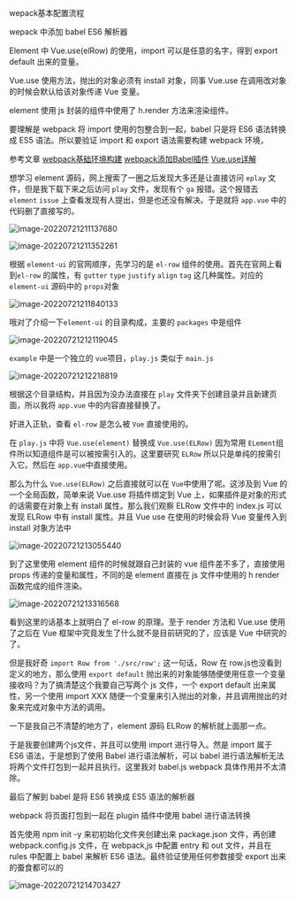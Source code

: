wepack基本配置流程

wepack 中添加 babel ES6 解析器

Element 中 Vue.use(elRow) 的使用，import 可以是任意的名字，得到 export default 出来的变量。

Vue.use 使用方法，抛出的对象必须有 install 对象，同事 Vue.use 在调用改对象的时候会默认给该对象传递 Vue 变量。

element 使用 js 封装的组件中使用了 h.render 方法来渲染组件。

要理解是 webpack 将 import 使用的包整合到一起，babel 只是将 ES6 语法转换成 ES5 语法。所以要验证 import 和 export 语法需要构建 webpack 环境，

参考文章
	[webpack基础环境构建](https://webpack.js.org/concepts/#loaders)
	[webpack添加Babel插件](https://webpack.docschina.org/loaders/babel-loader/)
	[Vue.use详解](https://juejin.cn/post/6844903946343940104)

想学习 element 源码，网上搜索了一圈之后发现大多还是让直接访问 `eplay` 文件，但是我下载下来之后访问 `play` 文件，发现有个 `ga` 报错。这个报错去 `element` `issue` 上查看发现有人提出，但是也还没有解决。于是就将 `app.vue` 中的代码删了直接写的。

![image-20220721211137680](D:\笔记\photo\image-20220721211137680.png)

![image-20220721211352261](D:\笔记\photo\image-20220721211352261.png)

根据 `element-ui` 的官网顺序，先学习的是 `el-row` 组件的使用。首先在官网上看到`el-row` 的属性，有 `gutter` `type` `justify` `align` `tag`  这几种属性。对应的 `element-ui` 源码中的 `props`对象

![image-20220721211840133](D:\笔记\photo\image-20220721211840133.png)

哦对了介绍一下`element-ui` 的目录构成，主要的 `packages` 中是组件

![image-20220721212119045](D:\笔记\photo\image-20220721212119045.png)

`example` 中是一个独立的 `vue`项目，`play.js` 类似于 `main.js` 

![image-20220721212218819](D:\笔记\photo\image-20220721212218819.png)

根据这个目录结构，并且因为没办法直接在 `play` 文件夹下创建目录并且新建页面，所以我将 `app.vue` 中的内容直接替换了。

好进入正轨，查看 `el-row` 是怎么被 `Vue` 直接使用的。

在 `play.js` 中将 `Vue.use(element)` 替换成 `Vue.use(ELRow)` 因为常用 `ELement`组件所以知道组件是可以被按需引入的。这里要研究 `ELRow` 所以只是单纯的按需引入它。然后在 `app.vue`中直接使用。

那么为什么 `Vue.use(ELRow)` 之后直接就可以在 `Vue`中使用了呢。这涉及到 Vue 的一个全局函数，简单来说 Vue.use 将插件绑定到 Vue 上，如果插件是对象的形式的话需要在对象上有 install 属性。那么我们观察 ELRow 文件中的 index.js 可以发现 ELRow 中有 install 属性。并且 Vue use 在使用的时候会将 Vue 变量传入到 install 对象方法中

![image-20220721213055440](D:\笔记\photo\image-20220721213055440.png)

到了这里使用 element 组件的时候就跟自己封装的 vue 组件差不多了，直接使用 props 传递的变量和属性，不同的是 element 直接在 js 文件中使用的 h render 函数完成的组件渲染。

![image-20220721213316568](D:\笔记\photo\image-20220721213316568.png)

看到这里的话基本上就明白了 el-row 的原理。至于 render 方法和 Vue.use 使用了之后在 Vue 框架中究竟发生了什么就不是目前研究的了，应该是 Vue 中研究的了。

但是我好奇  `import Row from './src/row';` 这一句话，Row 在 row.js也没看到定义的地方，那么使用 `export default` 抛出来的对象能够随便使用任意一个变量接收吗？为了搞清楚这个我要自己写两个 js 文件，一个 export default 出来属性，另一个使用 import  XXX 随便一个变量来引入抛出的对象，并且调用抛出的对象来完成对象中方法的调用。

一下是我自己不清楚的地方了，element 源码 ELRow 的解析就上面那一点。

于是我要创建两个js文件，并且可以使用 import 进行导入。然是 import 属于 ES6 语法，于是想到了使用 Babel 进行语法解析，可以 babel 进行语法解析无法将两个文件打包到一起并且执行。这里我对 babel.js  webpack  具体作用并不太清除。

最后了解到  babel 是将 ES6 转换成 ES5 语法的解析器

webpack 将页面打包到一起在 plugin 插件中使用 babel 进行语法转换

首先使用 npm init -y 来初初始化文件夹创建出来 package.json 文件，再创建 webpack.config.js 文件，在 webpack,js 中配置 entry 和 out 文件，并且在 rules 中配置上 babel 来解析 ES6 语法。最终验证使用任何参数接受 export 出来的蚕食都可以的

![image-20220721214703427](D:\笔记\photo\image-20220721214703427.png)